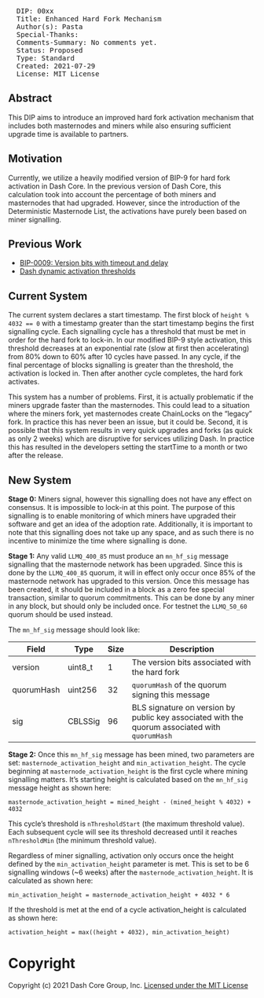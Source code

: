 <pre>
  DIP: 00xx
  Title: Enhanced Hard Fork Mechanism
  Author(s): Pasta
  Special-Thanks:
  Comments-Summary: No comments yet.
  Status: Proposed
  Type: Standard
  Created: 2021-07-29
  License: MIT License
</pre>

## Abstract

This DIP aims to introduce an improved hard fork activation mechanism that includes both masternodes and miners while also ensuring sufficient upgrade time is available to partners.

## Motivation

Currently, we utilize a heavily modified version of BIP-9 for hard fork activation in Dash Core. In the previous version of Dash Core, this calculation took into account the percentage of both miners and masternodes that had upgraded. However, since the introduction of the Deterministic Masternode List, the activations have purely been based on miner signalling.

## Previous Work

* [BIP-0009: Version bits with timeout and delay](https://github.com/bitcoin/bips/blob/master/bip-0009.mediawiki)
* [Dash dynamic activation thresholds](https://github.com/dashpay/dash/pull/3692)

## Current System

The current system declares a start timestamp. The first block of `height % 4032 == 0` with a timestamp greater than the start timestamp begins the first signalling cycle. Each signalling cycle has a threshold that must be met in order for the hard fork to lock-in. In our modified BIP-9 style activation, this threshold decreases at an exponential rate (slow at first then accelerating) from 80% down to 60% after 10 cycles have passed. In any cycle, if the final percentage of blocks signalling is greater than the threshold, the activation is locked in. Then after another cycle completes, the hard fork activates.

This system has a number of problems. First, it is actually problematic if the miners upgrade faster than the masternodes. This could lead to a situation where the miners fork, yet masternodes create ChainLocks on the “legacy” fork. In practice this has never been an issue, but it could be. Second, it is possible that this system results in very quick upgrades and forks (as quick as only 2 weeks) which are disruptive for services utilizing Dash. In practice this has resulted in the developers setting the startTime to a month or two after the release.

## New System

**Stage 0:** Miners signal, however this signalling does not have any effect on consensus. It is impossible to lock-in at this point. The purpose of this signalling is to enable monitoring of which miners have upgraded their software and get an idea of the adoption rate. Additionally, it is important to note that this signalling does not take up any space, and as such there is no incentive to minimize the time where signalling is done.

**Stage 1:** Any valid `LLMQ_400_85` must produce an `mn_hf_sig` message signalling that the masternode network has been upgraded. Since this is done by the `LLMQ_400_85` quorum, it will in effect only occur once 85% of the masternode network has upgraded to this version. Once this message has been created, it should be included in a block as a zero fee special transaction, similar to quorum commitments. This can be done by any miner in any block, but should only be included once. For testnet the `LLMQ_50_60` quorum should be used instead.

The `mn_hf_sig` message should look like:

| Field | Type | Size | Description |
|-|-|-|-|
| version | uint8_t | 1 | The version bits associated with the hard fork |
| quorumHash | uint256 | 32 | `quorumHash` of the quorum signing this message |
| sig | CBLSSig | 96 | BLS signature on version by public key associated with the quorum associated with `quorumHash` |

**Stage 2:** Once this `mn_hf_sig` message has been mined, two parameters are set: `masternode_activation_height` and `min_activation_height`. The cycle beginning at `masternode_activation_height` is the first cycle where mining signalling matters. It’s starting height is calculated based on the `mn_hf_sig` message height as shown here:

    masternode_activation_height = mined_height - (mined_height % 4032) + 4032

This cycle’s threshold is `nThresholdStart` (the maximum threshold value). Each subsequent cycle will see its threshold decreased until it reaches `nThresholdMin` (the minimum threshold value).

Regardless of miner signalling, activation only occurs once the height defined by the `min_activation_height` parameter is met. This is set to be 6 signalling windows (~6 weeks) after the `masternode_activation_height`. It is calculated as shown here:

    min_activation_height = masternode_activation_height + 4032 * 6

If the threshold is met at the end of a cycle activation_height is calculated as shown here:

    activation_height = max((height + 4032), min_activation_height)

# Copyright

Copyright (c) 2021 Dash Core Group, Inc. [Licensed under the MIT License](https://opensource.org/licenses/MIT)
